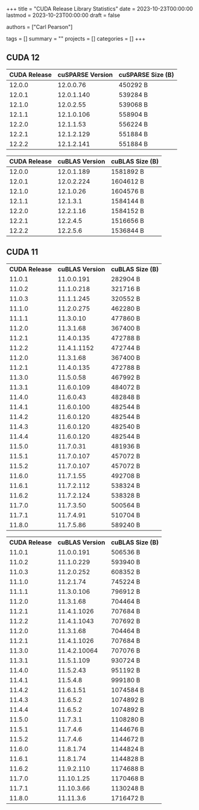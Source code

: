 +++
title = "CUDA Release Library Statistics"
date = 2023-10-23T00:00:00
lastmod = 2023-10-23T00:00:00
draft = false

authors = ["Carl Pearson"]

tags = []
summary = ""
projects = []
categories = []
+++

## CUDA 12

| CUDA Release | cuSPARSE Version | cuSPARSE Size (B) |
|-|-|-|
| 12.0.0 | 12.0.0.76 | 450292 B |
| 12.0.1 | 12.0.1.140 | 539284 B |
| 12.1.0 | 12.0.2.55 | 539068 B |
| 12.1.1 | 12.1.0.106 | 558904 B |
| 12.2.0 | 12.1.1.53 | 556224 B |
| 12.2.1 | 12.1.2.129 | 551884 B |
| 12.2.2 | 12.1.2.141 | 551884 B |


| CUDA Release | cuBLAS Version | cuBLAS Size (B) |
|-|-|-|
| 12.0.0 |  12.0.1.189 | 1581892 B |
| 12.0.1 |  12.0.2.224 | 1604612 B |
| 12.1.0 |  12.1.0.26 | 1604576 B |
| 12.1.1 |  12.1.3.1 | 1584144 B |
| 12.2.0 |  12.2.1.16 | 1584152 B |
| 12.2.1 |  12.2.4.5 | 1516656 B |
| 12.2.2 |  12.2.5.6 | 1536844 B |

## CUDA 11
<table>
<tr><th> CUDA Release </th><th> cuBLAS Version </th><th> cuBLAS Size (B) </th></tr>
<tr><td> 11.0.1 </td><td> 11.0.0.191 </td><td> 282904 B </td></tr>
<tr><td> 11.0.2 </td><td> 11.1.0.218 </td><td> 321716 B </td></tr>
<tr><td> 11.0.3 </td><td> 11.1.1.245 </td><td> 320552 B </td></tr>
<tr><td> 11.1.0 </td><td> 11.2.0.275 </td><td> 462280 B </td></tr>
<tr><td> 11.1.1 </td><td> 11.3.0.10 </td><td> 477860 B </td></tr>
<tr><td> 11.2.0 </td><td> 11.3.1.68 </td><td> 367400 B </td></tr>
<tr><td> 11.2.1 </td><td> 11.4.0.135 </td><td> 472788 B </td></tr>
<tr><td> 11.2.2 </td><td> 11.4.1.1152 </td><td> 472744 B </td></tr>
<tr><td> 11.2.0 </td><td> 11.3.1.68 </td><td> 367400 B </td></tr>
<tr><td> 11.2.1 </td><td> 11.4.0.135 </td><td> 472788 B </td></tr>
<tr><td> 11.3.0 </td><td> 11.5.0.58 </td><td> 467992 B </td></tr>
<tr><td> 11.3.1 </td><td> 11.6.0.109 </td><td> 484072 B </td></tr>
<tr><td> 11.4.0 </td><td> 11.6.0.43 </td><td> 482848 B </td></tr>
<tr><td> 11.4.1 </td><td> 11.6.0.100 </td><td> 482544 B </td></tr>
<tr><td> 11.4.2 </td><td> 11.6.0.120 </td><td> 482544 B </td></tr>
<tr><td> 11.4.3 </td><td> 11.6.0.120 </td><td> 482540 B </td></tr>
<tr><td> 11.4.4 </td><td> 11.6.0.120 </td><td> 482544 B </td></tr>
<tr><td> 11.5.0 </td><td> 11.7.0.31 </td><td> 481936 B </td></tr>
<tr><td> 11.5.1 </td><td> 11.7.0.107 </td><td> 457072 B </td></tr>
<tr><td> 11.5.2 </td><td> 11.7.0.107 </td><td> 457072 B </td></tr>
<tr><td> 11.6.0 </td><td> 11.7.1.55 </td><td> 492708 B </td></tr>
<tr><td> 11.6.1 </td><td> 11.7.2.112 </td><td> 538324 B </td></tr>
<tr><td> 11.6.2 </td><td> 11.7.2.124 </td><td> 538328 B </td></tr>
<tr><td> 11.7.0 </td><td> 11.7.3.50 </td><td> 500564 B </td></tr>
<tr><td> 11.7.1 </td><td> 11.7.4.91 </td><td> 510704 B </td></tr>
<tr><td> 11.8.0 </td><td> 11.7.5.86 </td><td> 589240 B </td></tr>
</table>
<table>
<tr><th> CUDA Release </th><th> cuBLAS Version </th><th> cuBLAS Size (B) </th></tr>
<tr><td> 11.0.1 </td><td> 11.0.0.191 </td><td> 506536 B </td></tr>
<tr><td> 11.0.2 </td><td> 11.1.0.229 </td><td> 593940 B </td></tr>
<tr><td> 11.0.3 </td><td> 11.2.0.252 </td><td> 608352 B </td></tr>
<tr><td> 11.1.0 </td><td> 11.2.1.74 </td><td> 745224 B </td></tr>
<tr><td> 11.1.1 </td><td> 11.3.0.106 </td><td> 796912 B </td></tr>
<tr><td> 11.2.0 </td><td> 11.3.1.68 </td><td> 704464 B </td></tr>
<tr><td> 11.2.1 </td><td> 11.4.1.1026 </td><td> 707684 B </td></tr>
<tr><td> 11.2.2 </td><td> 11.4.1.1043 </td><td> 707692 B </td></tr>
<tr><td> 11.2.0 </td><td> 11.3.1.68 </td><td> 704464 B </td></tr>
<tr><td> 11.2.1 </td><td> 11.4.1.1026 </td><td> 707684 B </td></tr>
<tr><td> 11.3.0 </td><td> 11.4.2.10064 </td><td> 707076 B </td></tr>
<tr><td> 11.3.1 </td><td> 11.5.1.109 </td><td> 930724 B </td></tr>
<tr><td> 11.4.0 </td><td> 11.5.2.43 </td><td> 951192 B </td></tr>
<tr><td> 11.4.1 </td><td> 11.5.4.8 </td><td> 999180 B </td></tr>
<tr><td> 11.4.2 </td><td> 11.6.1.51 </td><td> 1074584 B </td></tr>
<tr><td> 11.4.3 </td><td> 11.6.5.2 </td><td> 1074892 B </td></tr>
<tr><td> 11.4.4 </td><td> 11.6.5.2 </td><td> 1074892 B </td></tr>
<tr><td> 11.5.0 </td><td> 11.7.3.1 </td><td> 1108280 B </td></tr>
<tr><td> 11.5.1 </td><td> 11.7.4.6 </td><td> 1144676 B </td></tr>
<tr><td> 11.5.2 </td><td> 11.7.4.6 </td><td> 1144672 B </td></tr>
<tr><td> 11.6.0 </td><td> 11.8.1.74 </td><td> 1144824 B </td></tr>
<tr><td> 11.6.1 </td><td> 11.8.1.74 </td><td> 1144828 B </td></tr>
<tr><td> 11.6.2 </td><td> 11.9.2.110 </td><td> 1174688 B </td></tr>
<tr><td> 11.7.0 </td><td> 11.10.1.25 </td><td> 1170468 B </td></tr>
<tr><td> 11.7.1 </td><td> 11.10.3.66 </td><td> 1130248 B </td></tr>
<tr><td> 11.8.0 </td><td> 11.11.3.6 </td><td> 1716472 B </td></tr>
</table>
